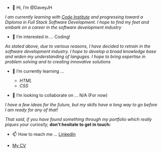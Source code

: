 - 👋 Hi, I’m @DaveyJH

*I am currently learning with [Code Institute](https://www.codeinstitute.net) and progressing toward a Diploma in Full Stack Software Development. I hope to find my feet and embark on a career in the software development industry*

- 👀 I’m interested in ... Coding!

*As stated above, due to various reasons, I have decided to retrain in the software development industry.  I hope to develop a broad knowledge base and widen my understanding of languges. I hope to bring expertise in problem solving and to creating innovative solutions*

- 🌱 I’m currently learning ...
    - *HTML*
    - *CSS*

- 💞️ I’m looking to collaborate on ... N/A (For now)

*I have a few ideas for the future, but my skills have a long way to go before I am ready for any of that!*

*That said, if you have found something through my portfolio which really piques your curiosity,* **don't hesitate to get in touch:**

- 📫 How to reach me ... [LinkedIn](https://www.linkedin.com/in/davejhorrocks/)

- [My CV](./CV.pdf)


<!---
DaveyJH/DaveyJH is a ✨ special ✨ repository because its `README.md` (this file) appears on your GitHub profile.
You can click the Preview link to take a look at your changes.
--->
